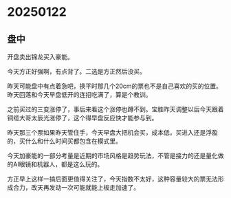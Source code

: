 # 20250122

## 盘中

开盘卖出锦龙买入豪能。

今天方正好强啊，有点背了。二选是方正然后没买。

昨天可能盘中有点着急吧，换平时那几个20cm的票也不是自己喜欢的买的位置。昨天回落和今天早盘低开的连招吃满了，算是个教训。

之前买过的三变涨停了，事后来看这个涨停也蹲不到。宝胜昨天调整以后今天跟着铜缆大哥太辰光涨停了，这个得早盘反应快才能参与到。

昨天那三个票如果昨天管住手，今天早盘大把机会买，成本低，买进入还是浮盈的，买什么和什么时间买都包含在模式里。

今天加豪能的一部分考量是近期的市场风格是趋势玩法，不管是接力的还是量化做的AI眼镜和机器人，都是这么玩的。

方正早上这样一搞后面更值得关注了，今天指数不太好，这种容量较大的票无法形成合力，改天再发动一次可能就能上板走加速了。
